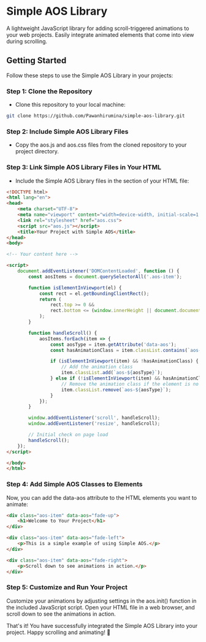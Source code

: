 
# Simple AOS Library
A lightweight JavaScript library for adding scroll-triggered animations to your web projects. Easily integrate animated elements that come into view during scrolling.

## Getting Started
Follow these steps to use the Simple AOS Library in your projects:

### Step 1: Clone the Repository

- Clone this repository to your local machine:
```bash
git clone https://github.com/Pawanhirumina/simple-aos-library.git
```

### Step 2: Include Simple AOS Library Files
- Copy the aos.js and aos.css files from the cloned repository to your project directory.

### Step 3: Link Simple AOS Library Files in Your HTML
- Include the Simple AOS Library files in the <head> section of your HTML file:

```html
<!DOCTYPE html>
<html lang="en">
<head>
    <meta charset="UTF-8">
    <meta name="viewport" content="width=device-width, initial-scale=1.0">
    <link rel="stylesheet" href="aos.css">
    <script src="aos.js"></script>
    <title>Your Project with Simple AOS</title>
</head>
<body>

<!-- Your content here -->

<script>
    document.addEventListener('DOMContentLoaded', function () {
        const aosItems = document.querySelectorAll('.aos-item');

        function isElementInViewport(el) {
            const rect = el.getBoundingClientRect();
            return (
                rect.top >= 0 &&
                rect.bottom <= (window.innerHeight || document.documentElement.clientHeight)
            );
        }

        function handleScroll() {
            aosItems.forEach(item => {
                const aosType = item.getAttribute('data-aos');
                const hasAnimationClass = item.classList.contains(`aos-${aosType}`);

                if (isElementInViewport(item) && !hasAnimationClass) {
                    // Add the animation class
                    item.classList.add(`aos-${aosType}`);
                } else if (!isElementInViewport(item) && hasAnimationClass) {
                    // Remove the animation class if the element is no longer in view
                    item.classList.remove(`aos-${aosType}`);
                }
            });
        }

        window.addEventListener('scroll', handleScroll);
        window.addEventListener('resize', handleScroll);

        // Initial check on page load
        handleScroll();
    });
</script>

</body>
</html>
```

### Step 4: Add Simple AOS Classes to Elements
Now, you can add the data-aos attribute to the HTML elements you want to animate:

```html
<div class="aos-item" data-aos="fade-up">
    <h1>Welcome to Your Project</h1>
</div>

<div class="aos-item" data-aos="fade-left">
    <p>This is a simple example of using Simple AOS.</p>
</div>

<div class="aos-item" data-aos="fade-right">
    <p>Scroll down to see animations in action.</p>
</div>
```

### Step 5: Customize and Run Your Project
Customize your animations by adjusting settings in the aos.init() function in the included JavaScript script. Open your HTML file in a web browser, and scroll down to see the animations in action.

That's it! You have successfully integrated the Simple AOS Library into your project. Happy scrolling and animating! 🚀
